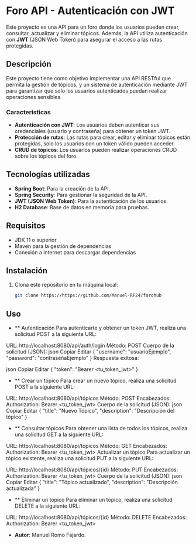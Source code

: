 # Foro API - Autenticación con JWT

Este proyecto es una API para un foro donde los usuarios pueden crear, consultar, actualizar y eliminar tópicos. Además, la API utiliza autenticación con **JWT** (JSON Web Token) para asegurar el acceso a las rutas protegidas.

## Descripción

Este proyecto tiene como objetivo implementar una API RESTful que permita la gestión de tópicos, y un sistema de autenticación mediante JWT para garantizar que solo los usuarios autenticados puedan realizar operaciones sensibles.

### Características

- **Autenticación con JWT**: Los usuarios deben autenticar sus credenciales (usuario y contraseña) para obtener un token JWT.
- **Protección de rutas**: Las rutas para crear, editar y eliminar tópicos están protegidas, solo los usuarios con un token válido pueden acceder.
- **CRUD de tópicos**: Los usuarios pueden realizar operaciones CRUD sobre los tópicos del foro.

## Tecnologías utilizadas

- **Spring Boot**: Para la creación de la API.
- **Spring Security**: Para gestionar la seguridad de la API.
- **JWT (JSON Web Token)**: Para la autenticación de los usuarios.
- **H2 Database**: Base de datos en memoria para pruebas.

## Requisitos

- JDK 11 o superior
- Maven para la gestión de dependencias
- Conexión a internet para descargar dependencias

## Instalación

1. Clona este repositorio en tu máquina local:
   ```bash
   git clone https://https://github.com/Manuel-RF24/forohub

## Uso

- ** Autenticación
Para autenticarte y obtener un token JWT, realiza una solicitud POST a la siguiente URL:

URL: http://localhost:8080/api/auth/login
Método: POST
Cuerpo de la solicitud (JSON):
json
Copiar
Editar
{
  "username": "usuarioEjemplo",
  "password": "contraseñaEjemplo"
}
Respuesta exitosa:

json
Copiar
Editar
{
  "token": "Bearer <tu_token_jwt>"
}

- ** Crear un tópico
Para crear un nuevo tópico, realiza una solicitud POST a la siguiente URL:

URL: http://localhost:8080/api/tópicos
Método: POST
Encabezados:
Authorization: Bearer <tu_token_jwt>
Cuerpo de la solicitud (JSON):
json
Copiar
Editar
{
  "title": "Nuevo Tópico",
  "description": "Descripción del tópico"
}

- ** Consultar tópicos
Para obtener una lista de todos los tópicos, realiza una solicitud GET a la siguiente URL:

URL: http://localhost:8080/api/tópicos
Método: GET
Encabezados:
Authorization: Bearer <tu_token_jwt>
Actualizar un tópico
Para actualizar un tópico existente, realiza una solicitud PUT a la siguiente URL:

URL: http://localhost:8080/api/tópicos/{id}
Método: PUT
Encabezados:
Authorization: Bearer <tu_token_jwt>
Cuerpo de la solicitud (JSON):
json
Copiar
Editar
{
  "title": "Tópico actualizado",
  "description": "Descripción actualizada"
}

- ** Eliminar un tópico
Para eliminar un tópico, realiza una solicitud DELETE a la siguiente URL:

URL: http://localhost:8080/api/tópicos/{id}
Método: DELETE
Encabezados:
Authorization: Bearer <tu_token_jwt>

- **Autor**: Manuel Romo Fajardo.
